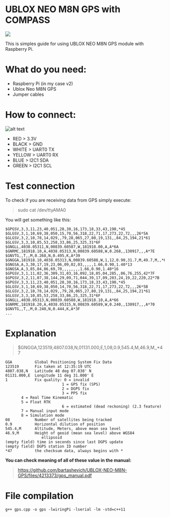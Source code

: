 # UBLOX NEO M8N GPS with COMPASS

![](https://user-images.githubusercontent.com/9809095/74649219-0d0aef80-5177-11ea-8070-70fc26bf44aa.jpg)

This is simples guide for using UBLOX NEO M8N GPS module with Raspberry Pi.

# What do you need:
 - Raspberry Pi (in my case v2)
 - Ublox Neo M8N GPS
 - Jumper cables

# How to connect:
![alt text](https://user-images.githubusercontent.com/9809095/74649225-0ed4b300-5177-11ea-8746-c2d1c5fcffaa.jpg)

 - RED      >   3.3V
 - BLACK    >   GND
 - WHITE    >   UART0 TX
 - YELLOW   >   UART0 RX
 - BLUE     >   I2C1 SDA
 - GREEN    >   I2C1 SCL
 
 # Test connection
 To check if you are receiving data from GPS simply execute:
 >sudo cat /dev/ttyAMA0
 
 You will get something like this:
```
$GPGSV,3,3,11,23,40,051,28,30,16,173,18,33,43,190,*45
$GLGSV,3,1,10,69,38,050,15,70,56,318,22,71,17,273,22,72,,,26*5A
$GLGSV,3,2,10,78,14,029,,79,28,065,27,80,19,131,,84,25,194,21*61
$GLGSV,3,3,10,85,53,258,33,86,25,325,31*6F
$GNGLL,4038.05311,N,00839.60587,W,181918.00,A,A*6A
$GNRMC,181918.10,A,4038.05313,N,00839.60588,W,0.268,,130917,,,A*7E
$GNVTG,,T,,M,0.268,N,0.495,K,A*39
$GNGGA,181918.10,4038.05313,N,00839.60588,W,1,12,0.90,31.7,M,49.7,M,,*66
$GNGSA,A,3,30,17,19,23,06,09,02,03,,,,,1.66,0.90,1.40*13
$GNGSA,A,3,85,84,86,69,70,,,,,,,,1.66,0.90,1.40*16
$GPGSV,3,1,11,02,36,309,31,03,16,092,18,05,04,285,,06,76,255,42*7F
$GPGSV,3,2,11,07,38,144,29,09,71,044,39,17,09,203,24,19,22,220,22*7B
$GPGSV,3,3,11,23,40,051,28,30,16,173,18,33,43,190,*45
$GLGSV,3,1,10,69,38,050,14,70,56,318,22,71,17,273,22,72,,,26*5B
$GLGSV,3,2,10,78,14,029,,79,28,065,27,80,19,131,,84,25,194,21*61
$GLGSV,3,3,10,85,53,258,33,86,25,325,31*6F
$GNGLL,4038.05313,N,00839.60588,W,181918.10,A,A*66
$GNRMC,181918.20,A,4038.05315,N,00839.60589,W,0.240,,130917,,,A*70
$GNVTG,,T,,M,0.240,N,0.444,K,A*3F
...
```

# Explanation
> $GNGGA,123519,4807.038,N,01131.000,E,1,08,0.9,545.4,M,46.9,M,,*47

```
GGA          Global Positioning System Fix Data
123519       Fix taken at 12:35:19 UTC
4807.038,N   Latitude 48 deg 07.038' N
01131.000,E  Longitude 11 deg 31.000' E
1            Fix quality: 0 = invalid
                         1 = GPS fix (SPS)
                         2 = DGPS fix
                         3 = PPS fix
       4 = Real Time Kinematic
       5 = Float RTK
                         6 = estimated (dead reckoning) (2.3 feature)
       7 = Manual input mode
       8 = Simulation mode
08           Number of satellites being tracked
0.9          Horizontal dilution of position
545.4,M      Altitude, Meters, above mean sea level
46.9,M       Height of geoid (mean sea level) above WGS84
                ellipsoid
(empty field) time in seconds since last DGPS update
(empty field) DGPS station ID number
*47          the checksum data, always begins with *
 ```

**You can check meaning of all of these value in the manual:**
> https://github.com/bartashevich/UBLOX-NEO-M8N-GPS/files/4213373/gps_manual.pdf

# File compilation
```
g++ gps.cpp -o gps -lwiringPi -lserial -lm -std=c++11
```
